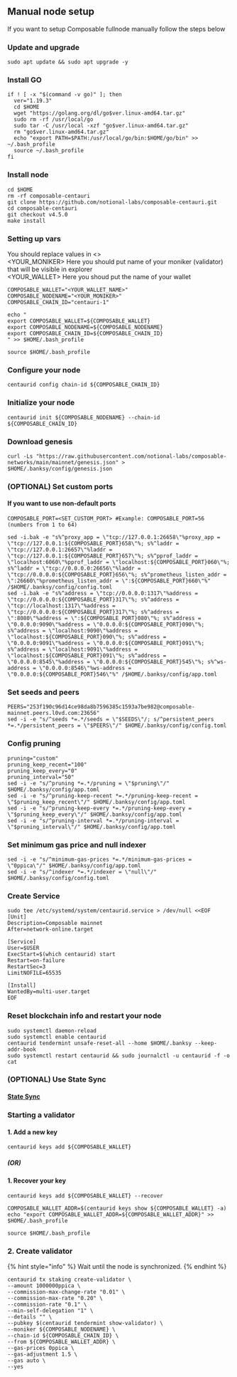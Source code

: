 ## Manual node setup
If you want to setup Composable fullnode manually follow the steps below

### Update and upgrade
```
sudo apt update && sudo apt upgrade -y
```

### Install GO
```
if ! [ -x "$(command -v go)" ]; then
  ver="1.19.3"
  cd $HOME
  wget "https://golang.org/dl/go$ver.linux-amd64.tar.gz"
  sudo rm -rf /usr/local/go
  sudo tar -C /usr/local -xzf "go$ver.linux-amd64.tar.gz"
  rm "go$ver.linux-amd64.tar.gz"
  echo "export PATH=$PATH:/usr/local/go/bin:$HOME/go/bin" >> ~/.bash_profile
  source ~/.bash_profile
fi
```

### Install node
```
cd $HOME
rm -rf composable-centauri
git clone https://github.com/notional-labs/composable-centauri.git
cd composable-centauri
git checkout v4.5.0
make install
```


### Setting up vars
You should replace values in <> <br />
<YOUR_MONIKER> Here you should put name of your moniker (validator) that will be visible in explorer <br />
<YOUR_WALLET> Here you shoud put the name of your wallet

```
COMPOSABLE_WALLET="<YOUR_WALLET_NAME>"
COMPOSABLE_NODENAME="<YOUR_MONIKER>"
COMPOSABLE_CHAIN_ID="centauri-1"
```

```
echo "
export COMPOSABLE_WALLET=${COMPOSABLE_WALLET}
export COMPOSABLE_NODENAME=${COMPOSABLE_NODENAME}
export COMPOSABLE_CHAIN_ID=${COMPOSABLE_CHAIN_ID}
" >> $HOME/.bash_profile

source $HOME/.bash_profile
```


### Configure your node
```
centaurid config chain-id ${COMPOSABLE_CHAIN_ID}
```

### Initialize your node
```
centaurid init ${COMPOSABLE_NODENAME} --chain-id ${COMPOSABLE_CHAIN_ID}
```

### Download genesis
```
curl -Ls "https://raw.githubusercontent.com/notional-labs/composable-networks/main/mainnet/genesis.json" > $HOME/.banksy/config/genesis.json
```

### (OPTIONAL) Set custom ports

#### If you want to use non-default ports
```
COMPOSABLE_PORT=<SET_CUSTOM_PORT> #Example: COMPOSABLE_PORT=56 (numbers from 1 to 64)
```
```
sed -i.bak -e "s%^proxy_app = \"tcp://127.0.0.1:26658\"%proxy_app = \"tcp://127.0.0.1:${COMPOSABLE_PORT}658\"%; s%^laddr = \"tcp://127.0.0.1:26657\"%laddr = \"tcp://127.0.0.1:${COMPOSABLE_PORT}657\"%; s%^pprof_laddr = \"localhost:6060\"%pprof_laddr = \"localhost:${COMPOSABLE_PORT}060\"%; s%^laddr = \"tcp://0.0.0.0:26656\"%laddr = \"tcp://0.0.0.0:${COMPOSABLE_PORT}656\"%; s%^prometheus_listen_addr = \":26660\"%prometheus_listen_addr = \":${COMPOSABLE_PORT}660\"%" /$HOME/.banksy/config/config.toml
sed -i.bak -e "s%^address = \"tcp://0.0.0.0:1317\"%address = \"tcp://0.0.0.0:${COMPOSABLE_PORT}317\"%; s%^address = \"tcp://localhost:1317\"%address = \"tcp://0.0.0.0:${COMPOSABLE_PORT}317\"%; s%^address = \":8080\"%address = \":${COMPOSABLE_PORT}080\"%; s%^address = \"0.0.0.0:9090\"%address = \"0.0.0.0:${COMPOSABLE_PORT}090\"%; s%^address = \"localhost:9090\"%address = \"localhost:${COMPOSABLE_PORT}090\"%; s%^address = \"0.0.0.0:9091\"%address = \"0.0.0.0:${COMPOSABLE_PORT}091\"%; s%^address = \"localhost:9091\"%address = \"localhost:${COMPOSABLE_PORT}091\"%; s%^address = \"0.0.0.0:8545\"%address = \"0.0.0.0:${COMPOSABLE_PORT}545\"%; s%^ws-address = \"0.0.0.0:8546\"%ws-address = \"0.0.0.0:${COMPOSABLE_PORT}546\"%" /$HOME/.banksy/config/app.toml
```


### Set seeds and peers
```
PEERS="253f190c96d14ce98da8b7596385c1593a7be982@composable-mainnet.peers.l0vd.com:23656"
sed -i -e "s/^seeds *=.*/seeds = \"$SEEDS\"/; s/^persistent_peers *=.*/persistent_peers = \"$PEERS\"/" $HOME/.banksy/config/config.toml
```

### Config pruning
```
pruning="custom"
pruning_keep_recent="100"
pruning_keep_every="0"
pruning_interval="50"
sed -i -e "s/^pruning *=.*/pruning = \"$pruning\"/" $HOME/.banksy/config/app.toml
sed -i -e "s/^pruning-keep-recent *=.*/pruning-keep-recent = \"$pruning_keep_recent\"/" $HOME/.banksy/config/app.toml
sed -i -e "s/^pruning-keep-every *=.*/pruning-keep-every = \"$pruning_keep_every\"/" $HOME/.banksy/config/app.toml
sed -i -e "s/^pruning-interval *=.*/pruning-interval = \"$pruning_interval\"/" $HOME/.banksy/config/app.toml
```

### Set minimum gas price and null indexer
```
sed -i -e "s/^minimum-gas-prices *=.*/minimum-gas-prices = \"0ppica\"/" $HOME/.banksy/config/app.toml
sed -i -e "s/^indexer *=.*/indexer = \"null\"/" $HOME/.banksy/config/config.toml
```

### Create Service
```
sudo tee /etc/systemd/system/centaurid.service > /dev/null <<EOF
[Unit]
Description=Composable mainnet
After=network-online.target

[Service]
User=$USER
ExecStart=$(which centaurid) start
Restart=on-failure
RestartSec=3
LimitNOFILE=65535

[Install]
WantedBy=multi-user.target
EOF
```

### Reset blockchain info and restart your node
```
sudo systemctl daemon-reload
sudo systemctl enable centaurid
centaurid tendermint unsafe-reset-all --home $HOME/.banksy --keep-addr-book
sudo systemctl restart centaurid && sudo journalctl -u centaurid -f -o cat
```

### (OPTIONAL) Use State Sync

#### [State Sync]()


### Starting a validator

#### 1. Add a new key
```
centaurid keys add ${COMPOSABLE_WALLET}
```
##### (OR)

#### 1. Recover your key
```
centaurid keys add ${COMPOSABLE_WALLET} --recover
```

```
COMPOSABLE_WALLET_ADDR=$(centaurid keys show ${COMPOSABLE_WALLET} -a)
echo "export COMPOSABLE_WALLET_ADDR=${COMPOSABLE_WALLET_ADDR}" >> $HOME/.bash_profile

source $HOME/.bash_profile
```


### 2. Create validator

{% hint style="info" %}
Wait until the node is synchronized.
{% endhint %}

```
centaurid tx staking create-validator \
--amount 1000000ppica \
--commission-max-change-rate "0.01" \
--commission-max-rate "0.20" \
--commission-rate "0.1" \
--min-self-delegation "1" \
--details "" \
--pubkey $(centaurid tendermint show-validator) \
--moniker ${COMPOSABLE_NODENAME} \
--chain-id ${COMPOSABLE_CHAIN_ID} \
--from ${COMPOSABLE_WALLET_ADDR} \
--gas-prices 0ppica \
--gas-adjustment 1.5 \
--gas auto \
--yes
```


